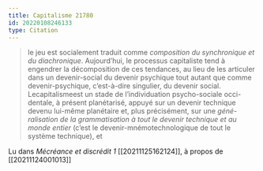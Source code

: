 ```yaml
---
title: Capitalisme 21780
id: 20220108246133
type: Citation
---
```


> le jeu est socialement traduit comme *composition du synchronique et du diachronique*. Aujourd’hui, le processus capitaliste tend à engendrer la décomposition de ces tendances, au lieu de les articuler dans un devenir-social du devenir psychique tout autant que comme devenir-psychique, c’est-à-dire singulier, du devenir social. Lecapitalismeest un stade de l’individuation psycho-sociale occi- dentale, à présent planétarisé, appuyé sur un devenir technique devenu lui-même planétaire et, plus précisément, sur une *géné- ralisation de la grammatisation à tout le devenir technique et au monde entier* (c’est le devenir-mnémotechnologique de tout le système technique), et

Lu dans *Mécréance et discrédit 1* [[20211125162124]], à propos de [[20211124001013]]